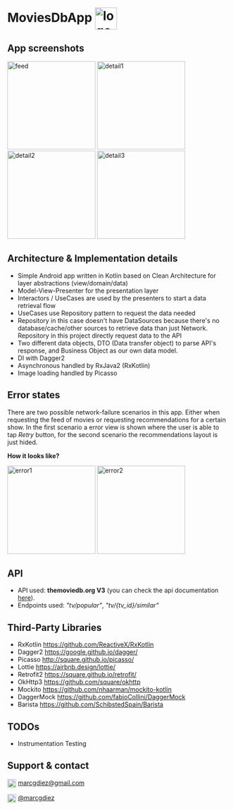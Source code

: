 # MoviesDbApp <img src="https://i.imgur.com/Ma3z2J6.png" width="50" alt="logo" align="center">

## App screenshots

<p>
  <img src="https://i.imgur.com/dmGitzZ.jpg" width="200" alt="feed">
  <img src="https://i.imgur.com/GDFWnQF.jpg" width="200" alt="detail1">
  <img src="https://i.imgur.com/J80bN2b.jpg" width="200" alt="detail2">
  <img src="https://i.imgur.com/33zgwXS.jpg" width="200" alt="detail3">
</p>

## Architecture & Implementation details

* Simple Android app written in Kotlin based on Clean Architecture for layer abstractions (view/domain/data)
* Model-View-Presenter for the presentation layer
* Interactors / UseCases are used by the presenters to start a data retrieval flow
* UseCases use Repository pattern to request the data needed
* Repository in this case doesn't have DataSources because there's no database/cache/other sources to retrieve data than just Network. Repository in this project directly request data to the API
* Two different data objects, DTO (Data transfer object) to parse API's response, and Business Object as our own data model.
* DI with Dagger2
* Asynchronous handled by RxJava2 (RxKotlin)
* Image loading handled by Picasso

## Error states

There are two possible network-failure scenarios in this app. 
Either when requesting the feed of movies or requesting recommendations for a certain show. In the first scenario a error view is shown where the user is able to tap *Retry* button, for the second scenario the recommendations layout is just hided.

**How it looks like?**
<p>
  <img src="https://i.imgur.com/qyJtzql.jpg" width="200" alt="error1">
  <img src="https://i.imgur.com/jerRVvA.jpg" width="200" alt="error2">
</p>

## API

* API used: **themoviedb.org V3** (you can check the api documentation <a href="https://developers.themoviedb.org/">here</a>).
* Endpoints used: *"tv/popular"*, *"tv/{tv_id}/similar"*

## Third-Party Libraries

* RxKotlin https://github.com/ReactiveX/RxKotlin
* Dagger2 https://google.github.io/dagger/
* Picasso http://square.github.io/picasso/
* Lottie https://airbnb.design/lottie/
* Retrofit2 https://square.github.io/retrofit/
* OkHttp3 https://github.com/square/okhttp
* Mockito https://github.com/nhaarman/mockito-kotlin
* DaggerMock https://github.com/fabioCollini/DaggerMock
* Barista https://github.com/SchibstedSpain/Barista

## TODOs

* Instrumentation Testing

## Support & contact

<img src="https://icon2.kisspng.com/20180413/fde/kisspng-g-suite-gmail-computer-icons-google-email-e-mail-5ad074ba3e72d7.9148494615236108102558.jpg" width="20" align="center"> <a href="mailto:marcgdiez@gmail.com"> marcgdiez@gmail.com</a>

<img src="https://img.icons8.com/cotton/2x/twitter.png" width="20" align="center"> <a href="https://twitter.com/marcgdiez"> @marcgdiez </a>
